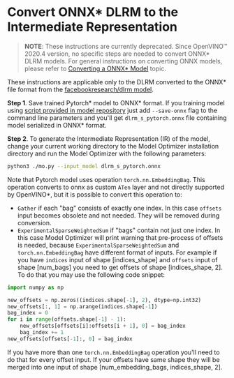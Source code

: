 # Convert ONNX* DLRM to the Intermediate Representation 

> **NOTE**: These instructions are currently deprecated. Since OpenVINO™ 2020.4 version, no specific steps are needed to convert ONNX\* DLRM models. For general instructions on converting ONNX models, please refer to [Converting a ONNX* Model](../Convert_Model_From_ONNX.md) topic.

These instructions are applicable only to the DLRM converted to the ONNX* file format from the [facebookresearch/dlrm model](https://github.com/facebookresearch/dlrm).

**Step 1**. Save trained Pytorch* model to ONNX* format. If you training model using [script provided in model repository](https://github.com/facebookresearch/dlrm/blob/master/dlrm_s_pytorch.py) just add `--save-onnx` flag to the command line parameters and you'll get `dlrm_s_pytorch.onnx` file containing model serialized in ONNX* format.

**Step 2**. To generate the Intermediate Representation (IR) of the model, change your current working directory to the Model Optimizer installation directory and run the Model Optimizer with the following parameters:
```sh
python3 ./mo.py --input_model dlrm_s_pytorch.onnx
```

Note that Pytorch model uses operation `torch.nn.EmbeddingBag`. This operation converts to onnx as custom `ATen` layer and not directly supported by OpenVINO*, but it is possible to convert this operation to:
* `Gather` if each "bag" consists of exactly one index. In this case `offsets` input becomes obsolete and not needed. They will be removed during conversion.
* `ExperimentalSparseWeightedSum` if "bags" contain not just one index. In this case Model Optimizer will print warning that pre-process of offsets is needed, because `ExperimentalSparseWeightedSum` and `torch.nn.EmbeddingBag` have different format of inputs.
For example if you have `indices` input of shape [indices_shape] and `offsets` input of shape [num_bags] you need to get offsets of shape [indices_shape, 2]. To do that you may use the following code snippet:
```python
import numpy as np

new_offsets = np.zeros((indices.shape[-1], 2), dtype=np.int32)
new_offsets[:, 1] = np.arange(indices.shape[-1])
bag_index = 0
for i in range(offsets.shape[-1] - 1):
    new_offsets[offsets[i]:offsets[i + 1], 0] = bag_index
    bag_index += 1
new_offsets[offsets[-1]:, 0] = bag_index
```
If you have more than one `torch.nn.EmbeddingBag` operation you'll need to do that for every offset input. If your offsets have same shape they will be merged into one input of shape [num_embedding_bags, indices_shape, 2].
